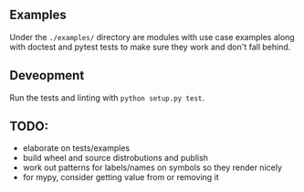 ## Examples
Under the `./examples/` directory are modules with use case examples along with doctest and pytest tests to make sure they work and don't fall behind.

## Deveopment
Run the tests and linting with `python setup.py test`.

## TODO:
 * elaborate on tests/examples
 * build wheel and source distrobutions and publish
 * work out patterns for labels/names on symbols so they render nicely
 * for mypy, consider getting value from or removing it

